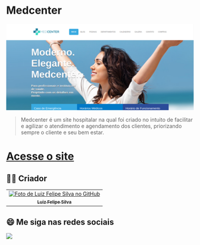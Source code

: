 # Medcenter

<img src="https://github.com/luizfelipe9627/medcenter/blob/master/images/medcenter.png" alt="Site Medcenter">

> Medcenter é um site hospitalar na qual foi criado no intuito de facilitar e agilizar o atendimento e agendamento dos clientes, priorizando sempre o cliente e seu bem estar.

# <a href="https://luizfelipe9627.github.io/medcenter">Acesse o site</a>

## 🧑‍💻 Criador

<table>
  <tr>
    <td align="center">
      <a href="https://github.com/luizfelipe9627">
        <img src="https://github.com/luizfelipe9627.png" width="100px;" alt="Foto de Luiz Felipe Silva no GitHub"/><br>
        <sub>
          <b>Luiz Felipe Silva</b>
        </sub>
      </a>
    </td>
  </tr>
</table>

## 😄 Me siga nas redes sociais<br>

<p align="left">
  <a href="https://www.linkedin.com/in/luizfelipe9627/" target="_blank"><img src="https://img.shields.io/badge/-LinkedIn-%230077B5?style=for-the-badge&logo=linkedin&logoColor=white"></a>
</p>
